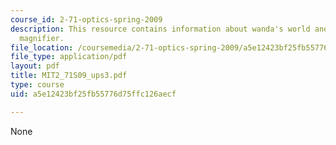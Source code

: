 ```yaml
---
course_id: 2-71-optics-spring-2009
description: This resource contains information about wanda's world and ball lens
  magnifier.
file_location: /coursemedia/2-71-optics-spring-2009/a5e12423bf25fb55776d75ffc126aecf_MIT2_71S09_ups3.pdf
file_type: application/pdf
layout: pdf
title: MIT2_71S09_ups3.pdf
type: course
uid: a5e12423bf25fb55776d75ffc126aecf

---
```

None